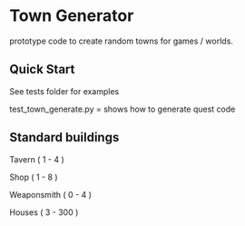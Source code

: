 # Town Generator

prototype code to create random towns for games / worlds.

## Quick Start
See tests folder for examples


test_town_generate.py = shows how to generate quest code

## Standard buildings

Tavern ( 1 - 4 )

Shop ( 1 - 8 )

Weaponsmith ( 0 - 4 )

Houses ( 3 - 300 )
